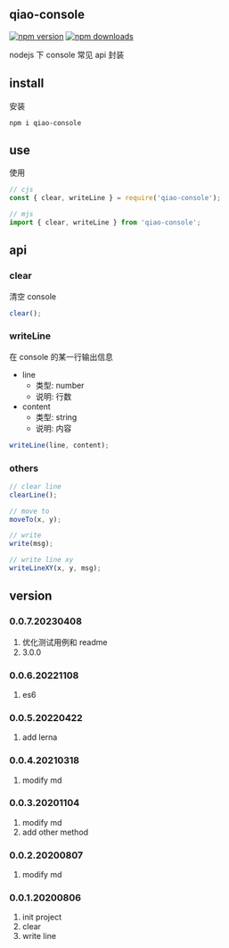## qiao-console

[![npm version](https://img.shields.io/npm/v/qiao-console.svg?style=flat-square)](https://www.npmjs.org/package/qiao-console)
[![npm downloads](https://img.shields.io/npm/dm/qiao-console.svg?style=flat-square)](https://npm-stat.com/charts.html?package=qiao-console)

nodejs 下 console 常见 api 封装

## install

安装

```shell
npm i qiao-console
```

## use

使用

```javascript
// cjs
const { clear, writeLine } = require('qiao-console');

// mjs
import { clear, writeLine } from 'qiao-console';
```

## api

### clear

清空 console

```javascript
clear();
```

### writeLine

在 console 的某一行输出信息

- line
  - 类型: number
  - 说明: 行数
- content
  - 类型: string
  - 说明: 内容

```javascript
writeLine(line, content);
```

### others

```javascript
// clear line
clearLine();

// move to
moveTo(x, y);

// write
write(msg);

// write line xy
writeLineXY(x, y, msg);
```

## version

### 0.0.7.20230408

1. 优化测试用例和 readme
2. 3.0.0

### 0.0.6.20221108

1. es6

### 0.0.5.20220422

1. add lerna

### 0.0.4.20210318

1. modify md

### 0.0.3.20201104

1. modify md
2. add other method

### 0.0.2.20200807

1. modify md

### 0.0.1.20200806

1. init project
2. clear
3. write line
